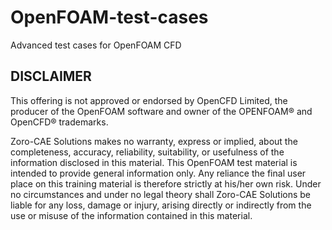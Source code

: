 # OpenFOAM-test-cases
Advanced test cases for OpenFOAM CFD

DISCLAIMER
-----------------------
This offering is not approved or endorsed by OpenCFD Limited, the
producer of the OpenFOAM software and owner of the OPENFOAM® and
OpenCFD® trademarks.

Zoro-CAE Solutions makes no warranty, express or implied, about 
the completeness, accuracy, reliability, suitability, or usefulness of
the information disclosed in this material. 
This OpenFOAM test material is intended to provide general information only. 
Any reliance the final user place on this training material is therefore 
strictly at his/her own risk. 
Under no circumstances and under no legal theory shall Zoro-CAE Solutions 
be liable for any loss, damage or injury, arising directly or indirectly 
from the use or misuse of the information contained in this material.
